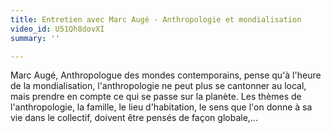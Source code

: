```yaml
---
title: Entretien avec Marc Augé - Anthropologie et mondialisation
video_id: U51Qh8dovXI
summary: ''

---
```

Marc Augé, Anthropologue des mondes contemporains, pense qu'à l'heure de la mondialisation, l'anthropologie ne peut plus se cantonner au local, mais prendre en compte ce qui se passe sur la planète. Les thèmes de l'anthropologie, la famille, le lieu d'habitation, le sens que l'on donne à sa vie dans le collectif, doivent être pensés de façon globale,...